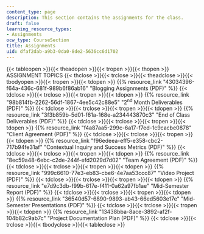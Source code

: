 ```yaml
---
content_type: page
description: This section contains the assignments for the class.
draft: false
learning_resource_types:
- Assignments
ocw_type: CourseSection
title: Assignments
uid: dfaf2dab-a9b3-0da0-8de2-5636cc6d1702
---
```

{{< tableopen >}}{{< theadopen >}}{{< tropen >}}{{< thopen >}}
ASSIGNMENT TOPICS
{{< thclose >}}{{< trclose >}}{{< theadclose >}}{{< tbodyopen >}}{{< tropen >}}{{< tdopen >}}
{{% resource_link "43034396-f64a-436c-681f-989b6f86ab16" "Blogging Assignments (PDF)" %}}
{{< tdclose >}}{{< trclose >}}{{< tropen >}}{{< tdopen >}}
{{% resource_link "98b814fb-2262-56df-1867-4ee5c42c88e5" "2<sup>nd</sup> Month Deliverables (PDF)" %}}
{{< tdclose >}}{{< trclose >}}{{< tropen >}}{{< tdopen >}}
{{% resource_link "3f3b859b-5d01-f61a-168e-a234443870c3" "End of Class Deliverables (PDF)" %}}
{{< tdclose >}}{{< trclose >}}{{< tropen >}}{{< tdopen >}}
{{% resource_link "f4a87aa5-299c-6a17-f7ed-1c9cacbe0878" "Client Agreement (PDF)" %}}
{{< tdclose >}}{{< trclose >}}{{< tropen >}}{{< tdopen >}}
{{% resource_link "f96edeea-eff5-e358-cbc2-717b94fe31af" "Contextual Inquiry and Success Metrics (PDF)" %}}
{{< tdclose >}}{{< trclose >}}{{< tropen >}}{{< tdopen >}}
{{% resource_link "8ec59a48-6ebc-c2de-244f-efd2029d7d02" "Team Agreement (PDF)" %}}
{{< tdclose >}}{{< trclose >}}{{< tropen >}}{{< tdopen >}}
{{% resource_link "999c6610-77e3-eb83-cbe6-4e7aa53ccc87" "Video Project (PDF)" %}}
{{< tdclose >}}{{< trclose >}}{{< tropen >}}{{< tdopen >}}
{{% resource_link "e7d9c3db-f99b-617e-f411-0a62a97fb1ae" "Mid-Semester Report (PDF)" %}}
{{< tdclose >}}{{< trclose >}}{{< tropen >}}{{< tdopen >}}
{{% resource_link "36540d57-6890-9893-ab43-66ed5603e17e" "Mid-Semester Presentations (PDF)" %}}
{{< tdclose >}}{{< trclose >}}{{< tropen >}}{{< tdopen >}}
{{% resource_link "13438bba-8ace-3892-af2f-104b82c9ab7c" "Project Documentation Plan (PDF)" %}}
{{< tdclose >}}{{< trclose >}}{{< tbodyclose >}}{{< tableclose >}}